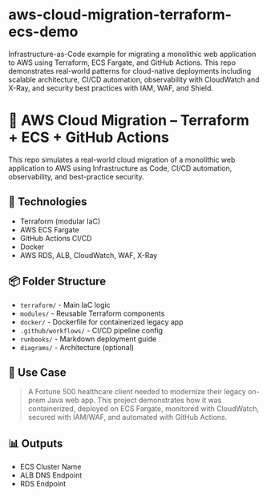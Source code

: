 # aws-cloud-migration-terraform-ecs-demo
Infrastructure-as-Code example for migrating a monolithic web application to AWS using Terraform, ECS Fargate, and GitHub Actions. This repo demonstrates real-world patterns for cloud-native deployments including scalable architecture, CI/CD automation, observability with CloudWatch and X-Ray, and security best practices with IAM, WAF, and Shield.

# 🏥 AWS Cloud Migration – Terraform + ECS + GitHub Actions

This repo simulates a real-world cloud migration of a monolithic web application to AWS using Infrastructure as Code, CI/CD automation, observability, and best-practice security.

## 🔧 Technologies

- Terraform (modular IaC)
- AWS ECS Fargate
- GitHub Actions CI/CD
- Docker
- AWS RDS, ALB, CloudWatch, WAF, X-Ray

## 📦 Folder Structure

- `terraform/` - Main IaC logic
- `modules/` - Reusable Terraform components
- `docker/` - Dockerfile for containerized legacy app
- `.github/workflows/` - CI/CD pipeline config
- `runbooks/` - Markdown deployment guide
- `diagrams/` - Architecture (optional)

## 🚀 Use Case

> A Fortune 500 healthcare client needed to modernize their legacy on-prem Java web app. This project demonstrates how it was containerized, deployed on ECS Fargate, monitored with CloudWatch, secured with IAM/WAF, and automated with GitHub Actions.

## 📊 Outputs

- ECS Cluster Name
- ALB DNS Endpoint
- RDS Endpoint

